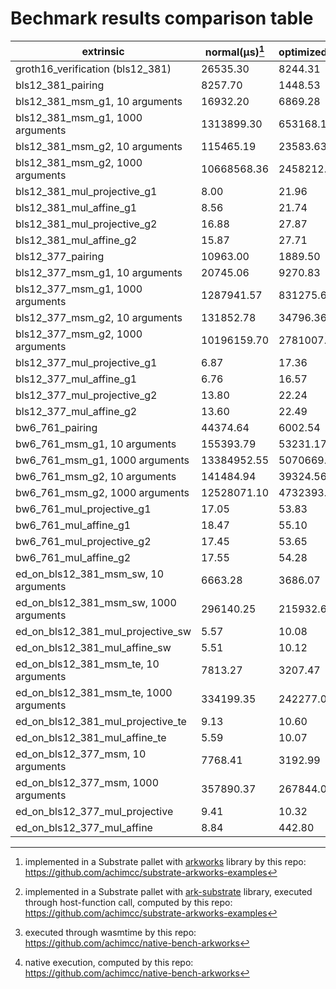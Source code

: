 # Bechmark results comparison table

| extrinsic                                   |  normal(µs)[^1]  |optimized(µs)[^2]|   wasm(µs)[^3]  |  native(µs)[^4] |
| ------------------------------------------- |  --------------- | --------------- | --------------- | --------------- |
| groth16_verification (bls12_381)            |    26535.30      |    8244.31      |     45070       |      4320       | 
| bls12_381_pairing                           |    8257.70       |    1448.53      |     14140       |      2100       |
| bls12_381_msm_g1, 10 arguments              |    16932.20      |    6869.28      |     24650       |      1040       |
| bls12_381_msm_g1, 1000 arguments            |    1313899.30    |    653168.11    |     191000      |      20470      |
| bls12_381_msm_g2, 10 arguments              |    115465.19     |    23583.63     |     185240      |      64670      |
| bls12_381_msm_g2, 1000 arguments            |    10668568.36   |    2458212.20   |     14850000    |      2630       |
| bls12_381_mul_projective_g1                 |    8.00          |    21.96        |     19.85       |      0.71       |
| bls12_381_mul_affine_g1                     |    8.56          |    21.74        |     39.70       |      0.70       |
| bls12_381_mul_projective_g2                 |    16.88         |    27.87        |     37.74       |      1.91       |
| bls12_381_mul_affine_g2                     |    15.87         |    27.71        |     34.40       |      1.90       |
| bls12_377_pairing                           |    10963.00      |    1889.50      |     15160       |      2480       |
| bls12_377_msm_g1, 10 arguments              |    20745.06      |    9270.83      |     28620       |      1020       | 
| bls12_377_msm_g1, 1000 arguments            |    1287941.57    |    831275.64    |     1920000     |      20980      |
| bls12_377_msm_g2, 10 arguments              |    131852.78     |    34796.36     |     162870      |      3500       |
| bls12_377_msm_g2, 1000 arguments            |    10196159.70   |    2781007.89   |     14570000    |      79070      |
| bls12_377_mul_projective_g1                 |    6.87          |    17.36        |     19.38       |      0.70       |
| bls12_377_mul_affine_g1                     |    6.76          |    16.57        |     24.49       |      0.70       |
| bls12_377_mul_projective_g2                 |    13.80         |    22.24        |     28.26       |      2.24       |
| bls12_377_mul_affine_g2                     |    13.60         |    22.49        |     38.94       |      2.25       |
| bw6_761_pairing                             |    44374.64      |    6002.54      |     55440       |      9040       |
| bw6_761_msm_g1, 10 arguments                |    155393.79     |    53231.17     |     206610      |      5380       |
| bw6_761_msm_g1, 1000 arguments              |    13384952.55   |    5070669.53   |     18010000    |      109550     | 
| bw6_761_msm_g2, 10 arguments                |    141484.94     |    39324.56     |     212280      |      5060       |
| bw6_761_msm_g2, 1000 arguments              |    12528071.10   |    4732393.47   |     18020000    |      108860     |
| bw6_761_mul_projective_g1                   |    17.05         |    53.83        |     34.82       |      2.33       |
| bw6_761_mul_affine_g1                       |    18.47         |    55.10        |     35.64       |      2.32       |
| bw6_761_mul_projective_g2                   |    17.45         |    53.65        |     35.42       |      2.34       |
| bw6_761_mul_affine_g2                       |    17.55         |    54.28        |     34.68       |      2.34       |
| ed_on_bls12_381_msm_sw, 10 arguments        |    6663.28       |    3686.07      |     8610        |      626.03     |
| ed_on_bls12_381_msm_sw, 1000 arguments      |    296140.25     |    215932.66    |     430700      |      12590      |
| ed_on_bls12_381_mul_projective_sw           |    5.57          |    10.08        |     24.89       |      0.30       |
| ed_on_bls12_381_mul_affine_sw               |    5.51          |    10.12        |     36.63       |      0.30       |
| ed_on_bls12_381_msm_te, 10 arguments        |    7813.27       |    3207.47      |     12470       |      738.70     |
| ed_on_bls12_381_msm_te, 1000 arguments      |    334199.35     |    242277.02    |     533490      |      12810      |
| ed_on_bls12_381_mul_projective_te           |    9.13          |    10.60        |     22.37       |      1.26       |  
| ed_on_bls12_381_mul_affine_te               |    5.59          |    10.07        |     17.25       |      0.51       |
| ed_on_bls12_377_msm, 10 arguments           |    7768.41       |    3192.99      |     10060       |      700.34     | 
| ed_on_bls12_377_msm, 1000 arguments         |    357890.37     |    267844.08    |     537810      |      12060      |
| ed_on_bls12_377_mul_projective              |    9.41          |    10.32        |     22.48       |      1.20       |
| ed_on_bls12_377_mul_affine                  |    8.84          |    442.80       |     22.34       |      1.16       |

[^1]: implemented in a Substrate pallet with [arkworks](https://github.com/arkworks-rs/) library by this repo: https://github.com/achimcc/substrate-arkworks-examples
[^2]: implemented in a Substrate pallet with [ark-substrate](https://github.com/paritytech/ark-substrate) library, executed through host-function call, computed by this repo: https://github.com/achimcc/substrate-arkworks-examples
[^3]: executed through wasmtime by this repo: https://github.com/achimcc/native-bench-arkworks
[^4]: native execution, computed by this repo: https://github.com/achimcc/native-bench-arkworks